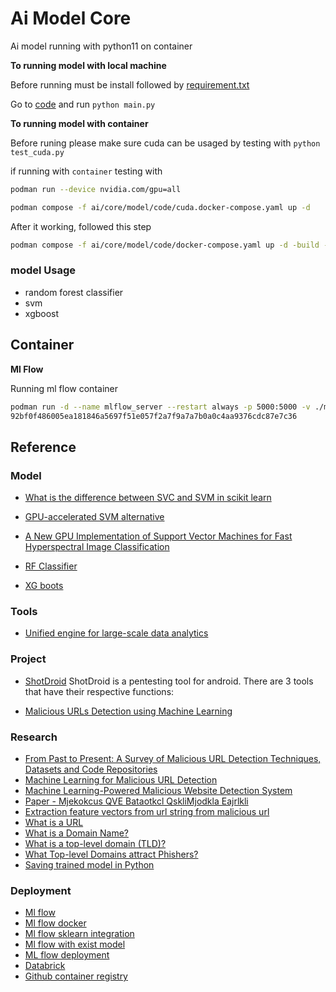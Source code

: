 # Ai Model Core

Ai model running with python11 on container

**To running model with local machine**

Before running must be install followed by [requirement.txt](ai/core/model/code/requirements.txt)

Go to [code](/ai/core/model/code) and run `python main.py`

**To running model with container**

Before runing please make sure cuda can be usaged by testing with `python test_cuda.py`

if running with `container` testing with 
```bash
podman run --device nvidia.com/gpu=all
``` 

```bash
podman compose -f ai/core/model/code/cuda.docker-compose.yaml up -d
```

After it working, followed this step

```bash
podman compose -f ai/core/model/code/docker-compose.yaml up -d -build --remove-orphans
```

### model Usage

- random forest classifier
- svm
- xgboost

## Container

**Ml Flow**

Running ml flow container
```bash
podman run -d --name mlflow_server --restart always -p 5000:5000 -v ./mlflow:/mlflow:z ghcr.io/mlflow/mlflow:v2.14.1 mlflow server --host 0.0.0.0 --port 5000 --backend-store-uri file:///mlflow/mlruns --default-artifact-root file:///mlflow/artifacts
92bf0f486005ea181846a5697f51e057f2a7f9a7a7b0a0c4aa9376cdc87e7c36
```

## Reference

### Model

- [What is the difference between SVC and SVM in scikit learn](https://stackoverflow.com/questions/27912872/what-is-the-difference-between-svc-and-svm-in-scikit-learn)

- [GPU-accelerated SVM alternative](https://thundersvm.readthedocs.io/en/latest/)

- [A New GPU Implementation of Support Vector Machines for Fast Hyperspectral Image Classification
](https://www.mdpi.com/2072-4292/12/8/1257)

- [RF Classifier](https://scikit-learn.org/stable/modules/generated/sklearn.ensemble.RandomForestClassifier.html)
- [XG boots](https://xgboost.readthedocs.io/en/stable/)

### Tools

- [Unified engine for large-scale data analytics](https://spark.apache.org/)

### Project

- [ShotDroid](https://github.com/kp300/shotdroid)
ShotDroid is a pentesting tool for android. There are 3 tools that have their respective functions:

- [Malicious URLs Detection using Machine Learning](https://github.com/Youssef-Daouayry/Malicious-URLs-Detection-using-Machine-Learning)

### Research

- [From Past to Present: A Survey of Malicious URL Detection
Techniques, Datasets and Code Repositories](https://arxiv.org/pdf/2504.16449)
- [Machine Learning for Malicious URL Detection](https://www.researchgate.net/publication/347620249_Machine_Learning_for_Malicious_URL_Detection)
- [Machine Learning-Powered Malicious Website Detection System](https://www.researchgate.net/publication/388429921_Machine_Learning-Powered_Malicious_Website_Detection_System)
- [Paper - Mjekokcus QVE Bataotkcl QskliMjodkla Eajrlkli](https://www.scribd.com/presentation/519481206/Seminar-PPT-Final)
- [Extraction feature vectors from url string from malicious url](https://medium.com/data-science/extracting-feature-vectors-from-url-strings-for-malicious-url-detection-cbafc24737a)
- [What is a URL](https://developer.mozilla.org/en-US/docs/Learn_web_development/Howto/Web_mechanics/What_is_a_URL)
- [What is a Domain Name?](https://developer.mozilla.org/en-US/docs/Learn_web_development/Howto/Web_mechanics/What_is_a_domain_name)
- [What is a top-level domain (TLD)?](https://www.cloudflare.com/learning/dns/top-level-domain/)
- [What Top-level Domains attract Phishers?](https://www.cybercrimeinfocenter.org/what-top-level-domains-attract-phishers)
- [Saving trained model in Python](https://neptune.ai/blog/saving-trained-model-in-python)

### Deployment
- [Ml flow](https://mlflow.org/)
- [Ml flow docker ](https://mlflow.org/docs/latest/ml/docker/)
- [Ml flow sklearn integration](https://mlflow.org/docs/latest/ml/traditional-ml/sklearn/index.html)
- [Ml flow with exist model](https://mlflow.org/docs/latest/ml/model-registry/)
- [ML flow deployment](https://mlflow.org/docs/latest/ml/deployment/)
- [Databrick](https://docs.databricks.com/aws/en/mlflow/)
- [Github container registry](https://github.com/docker/login-action#github-container-registry)